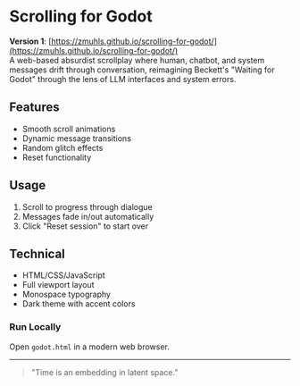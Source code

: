 # Scrolling for Godot
**Version 1**: [https://zmuhls.github.io/scrolling-for-godot/](https://zmuhls.github.io/scrolling-for-godot/)<br>
A web-based absurdist scrollplay where human, chatbot, and system messages drift through conversation, reimagining Beckett's "Waiting for Godot" through the lens of LLM interfaces and system errors.

## Features
* Smooth scroll animations
* Dynamic message transitions
* Random glitch effects
* Reset functionality

## Usage
1. Scroll to progress through dialogue
2. Messages fade in/out automatically
3. Click "Reset session" to start over

## Technical
* HTML/CSS/JavaScript
* Full viewport layout
* Monospace typography
* Dark theme with accent colors

### Run Locally
Open `godot.html` in a modern web browser.
___
> "Time is an embedding in latent space."
